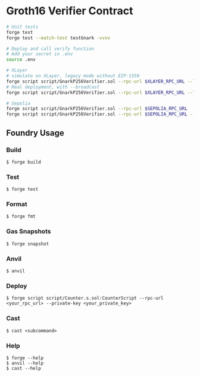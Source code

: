 # Groth16 Verifier Contract
```bash
# Unit tests
forge test
forge test --match-test testGnark -vvvv

# Deploy and call verify function
# Add your secret in .env
source .env

# XLayer
# simulate on XLayer, legacy mode without EIP-1559
forge script script/GnarkP256Verifier.sol --rpc-url $XLAYER_RPC_URL --legacy 
# Real deployment, with --broadcast
forge script script/GnarkP256Verifier.sol --rpc-url $XLAYER_RPC_URL --legacy --broadcast

# Sepolia
forge script script/GnarkP256Verifier.sol --rpc-url $SEPOLIA_RPC_URL
forge script script/GnarkP256Verifier.sol --rpc-url $SEPOLIA_RPC_URL --broadcast
```

## Foundry Usage

### Build

```shell
$ forge build
```

### Test

```shell
$ forge test
```

### Format

```shell
$ forge fmt
```

### Gas Snapshots

```shell
$ forge snapshot
```

### Anvil

```shell
$ anvil
```

### Deploy

```shell
$ forge script script/Counter.s.sol:CounterScript --rpc-url <your_rpc_url> --private-key <your_private_key>
```

### Cast

```shell
$ cast <subcommand>
```

### Help

```shell
$ forge --help
$ anvil --help
$ cast --help
```
